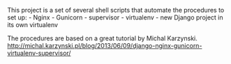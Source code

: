 This project is a set of several shell scripts that automate the procedures to set up:
    - Nginx
    - Gunicorn
    - supervisor
    - virtualenv
    - new Django project in its own virtualenv    

The procedures are based on a great tutorial by Michal Karzynski.
http://michal.karzynski.pl/blog/2013/06/09/django-nginx-gunicorn-virtualenv-supervisor/
